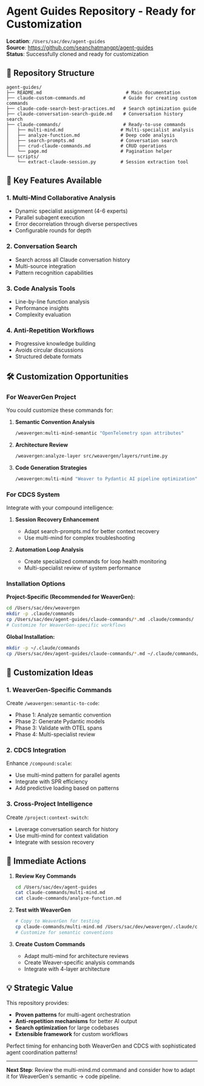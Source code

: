 # Agent Guides Repository - Ready for Customization

**Location**: `/Users/sac/dev/agent-guides`  
**Source**: https://github.com/seanchatmangpt/agent-guides  
**Status**: Successfully cloned and ready for customization

## 📁 Repository Structure

```
agent-guides/
├── README.md                               # Main documentation
├── claude-custom-commands.md              # Guide for creating custom commands
├── claude-code-search-best-practices.md   # Search optimization guide
├── claude-conversation-search-guide.md    # Conversation history search
├── claude-commands/                       # Ready-to-use commands
│   ├── multi-mind.md                     # Multi-specialist analysis
│   ├── analyze-function.md               # Deep code analysis
│   ├── search-prompts.md                 # Conversation search
│   ├── crud-claude-commands.md           # CRUD operations
│   └── page.md                           # Pagination helper
└── scripts/
    └── extract-claude-session.py         # Session extraction tool
```

## 🚀 Key Features Available

### 1. Multi-Mind Collaborative Analysis
- Dynamic specialist assignment (4-6 experts)
- Parallel subagent execution
- Error decorrelation through diverse perspectives
- Configurable rounds for depth

### 2. Conversation Search
- Search across all Claude conversation history
- Multi-source integration
- Pattern recognition capabilities

### 3. Code Analysis Tools
- Line-by-line function analysis
- Performance insights
- Complexity evaluation

### 4. Anti-Repetition Workflows
- Progressive knowledge building
- Avoids circular discussions
- Structured debate formats

## 🛠️ Customization Opportunities

### For WeaverGen Project
You could customize these commands for:

1. **Semantic Convention Analysis**
   ```bash
   /weavergen:multi-mind-semantic "OpenTelemetry span attributes"
   ```

2. **Architecture Review**
   ```bash
   /weavergen:analyze-layer src/weavergen/layers/runtime.py
   ```

3. **Code Generation Strategies**
   ```bash
   /weavergen:multi-mind "Weaver to Pydantic AI pipeline optimization"
   ```

### For CDCS System
Integrate with your compound intelligence:

1. **Session Recovery Enhancement**
   - Adapt search-prompts.md for better context recovery
   - Use multi-mind for complex troubleshooting

2. **Automation Loop Analysis**
   - Create specialized commands for loop health monitoring
   - Multi-specialist review of system performance

### Installation Options

**Project-Specific (Recommended for WeaverGen):**
```bash
cd /Users/sac/dev/weavergen
mkdir -p .claude/commands
cp /Users/sac/dev/agent-guides/claude-commands/*.md .claude/commands/
# Customize for WeaverGen-specific workflows
```

**Global Installation:**
```bash
mkdir -p ~/.claude/commands
cp /Users/sac/dev/agent-guides/claude-commands/*.md ~/.claude/commands/
```

## 📝 Customization Ideas

### 1. WeaverGen-Specific Commands
Create `/weavergen:semantic-to-code`:
- Phase 1: Analyze semantic convention
- Phase 2: Generate Pydantic models
- Phase 3: Validate with OTEL spans
- Phase 4: Multi-specialist review

### 2. CDCS Integration
Enhance `/compound:scale`:
- Use multi-mind pattern for parallel agents
- Integrate with SPR efficiency
- Add predictive loading based on patterns

### 3. Cross-Project Intelligence
Create `/project:context-switch`:
- Leverage conversation search for history
- Use multi-mind for context validation
- Integrate with session recovery

## 🎯 Immediate Actions

1. **Review Key Commands**
   ```bash
   cd /Users/sac/dev/agent-guides
   cat claude-commands/multi-mind.md
   cat claude-commands/analyze-function.md
   ```

2. **Test with WeaverGen**
   ```bash
   # Copy to WeaverGen for testing
   cp claude-commands/multi-mind.md /Users/sac/dev/weavergen/.claude/commands/
   # Customize for semantic conventions
   ```

3. **Create Custom Commands**
   - Adapt multi-mind for architecture reviews
   - Create Weaver-specific analysis commands
   - Integrate with 4-layer architecture

## 💡 Strategic Value

This repository provides:
- **Proven patterns** for multi-agent orchestration
- **Anti-repetition mechanisms** for better AI output
- **Search optimization** for large codebases
- **Extensible framework** for custom workflows

Perfect timing for enhancing both WeaverGen and CDCS with sophisticated agent coordination patterns!

---

**Next Step**: Review the multi-mind.md command and consider how to adapt it for WeaverGen's semantic → code pipeline.